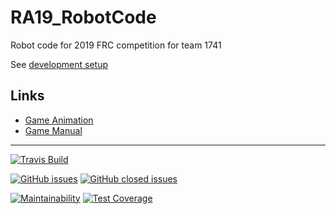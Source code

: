 # RA19_RobotCode
Robot code for 2019 FRC competition for team 1741

See [development setup](docs/development_setup.md)

## Links
* [Game Animation](https://www.youtube.com/watch?v=Mew6G_og-PI)
* [Game Manual](https://www.firstinspires.org/resource-library/frc/competition-manual-qa-system)

---

[![Travis Build](https://api.travis-ci.org/RAR1741/RA19_RobotCode.svg?branch=master)](https://travis-ci.org/RAR1741/RA19_RobotCode#)

[![GitHub issues](https://img.shields.io/github/issues/RAR1741/RA19_RobotCode.svg)](https://github.com/RAR1741/RA19_RobotCode/issues?q=is%3Aopen+is%3Aissue)
[![GitHub closed issues](https://img.shields.io/github/issues-closed/RAR1741/RA19_RobotCode.svg)](https://github.com/RAR1741/RA19_RobotCode/issues?q=is%3Aissue+is%3Aclosed)

[![Maintainability](https://api.codeclimate.com/v1/badges/6426acb205db4db74c85/maintainability)](https://codeclimate.com/github/RAR1741/RA19_RobotCode/maintainability)
[![Test Coverage](https://api.codeclimate.com/v1/badges/6426acb205db4db74c85/test_coverage)](https://codeclimate.com/github/RAR1741/RA19_RobotCode/test_coverage)
